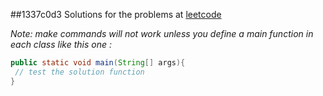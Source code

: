 ##1337c0d3
Solutions for the problems at [leetcode](http://oj.leetcode.com/)

<i>Note: make commands will not work unless you define a main function in each class like this one : </i>

```java
public static void main(String[] args){
 // test the solution function
}
```
